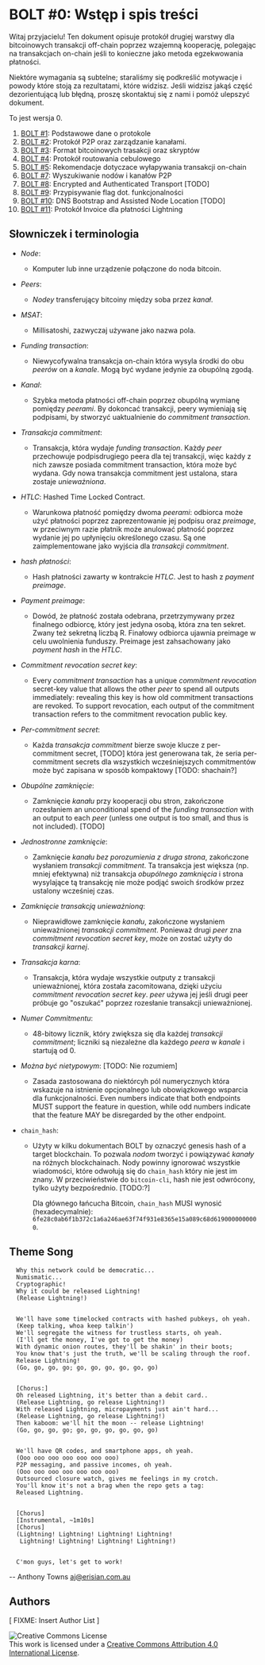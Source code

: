 # BOLT #0: Wstęp i spis treści

Witaj przyjacielu! Ten dokument
opisuje protokół drugiej warstwy dla bitcoinowych transakcji off-chain
poprzez wzajemną kooperację, polegając na transakcjach on-chain jeśli to konieczne
jako metoda egzekwowania płatności. 

Niektóre wymagania są subtelne; staraliśmy się podkreślić motywacje
i powody które stoją za rezultatami, które widzisz. Jeśli widzisz jakąś
część dezorientującą lub błędną, proszę skontaktuj się z nami i pomóż ulepszyć dokument.

To jest wersja 0.

1. [BOLT #1](01-messaging.md): Podstawowe dane o protokole
2. [BOLT #2](02-peer-protocol.md): Protokół P2P oraz zarządzanie kanałami.
3. [BOLT #3](03-transactions.md): Format bitcoinowych trasakcji oraz skryptów
4. [BOLT #4](04-onion-routing.md): Protokół routowania cebulowego
5. [BOLT #5](05-onchain.md): Rekomendacje dotyczace wyłapywania transakcji on-chain
7. [BOLT #7](07-routing-gossip.md): Wyszukiwanie nodów i kanałów P2P
8. [BOLT #8](08-transport.md): Encrypted and Authenticated Transport [TODO]
9. [BOLT #9](09-features.md): Przypisywanie flag dot. funkcjonalności
10. [BOLT #10](10-dns-bootstrap.md): DNS Bootstrap and Assisted Node Location [TODO]
11. [BOLT #11](11-payment-encoding.md): Protokół Invoice dla płatności Lightning

## Słowniczek i terminologia

* *Node*:
   * Komputer lub inne urządzenie połączone do noda bitcoin.

* *Peers*:
   * *Nodey* transferujący bitcoiny między soba przez *kanał*.

* *MSAT*:
   * Millisatoshi, zazwyczaj używane jako nazwa pola.

* *Funding transaction*:
   * Niewycofywalna transakcja on-chain która wysyla środki do obu *peerów* on a *kanale*.
   Mogą być wydane jedynie za obupólną zgodą.

* *Kanal*:
   * Szybka metoda płatności off-chain poprzez obupólną wymianę pomiędzy *peerami*.
   By dokoncać transakcji, peery wymieniają się podpisami, by stworzyć uaktualnienie do *commitment transaction*.

* *Transakcja commitment*:
   * Transakcja, która wydaje *funding transaction*.
   Każdy *peer* przechowuje podpisdrugiego peera dla tej transakcji, więc
   każdy z nich zawsze posiada commitment transaction, która może być wydana.
   Gdy nowa transakcja commitment jest ustalona, stara zostaje *unieważniona*.

* *HTLC*: Hashed Time Locked Contract.
   * Warunkowa płatność pomiędzy dwoma *peerami*: odbiorca może użyć płatności
    poprzez zaprezentowanie jej podpisu oraz *preimage*,
    w przeciwnym razie płatnik może anulować płatność poprzez wydanie jej 
	po upłynięciu określonego czasu. Są one zaimplementowane jako wyjścia dla
    *transakcji commitment*.

* *hash płatności*:
   * Hash płatności zawarty w kontrakcie *HTLC*. Jest to hash z *payment preimage*.

* *Payment preimage*:
   * Dowód, że płatność została odebrana, przetrzymywany przez finalnego odbiorcę,
    który jest jedyna osobą, która zna ten sekret. Zwany też sekretną liczbą R.
    Finałowy odbiorca ujawnia preimage w celu uwolnienia funduszy.
    Preimage jest zahsachowany jako *payment hash* in the *HTLC*.

* *Commitment revocation secret key*:
   * Every *commitment transaction* has a unique *commitment revocation* secret-key
    value that allows the other *peer* to spend all outputs
    immediately: revealing this key is how old commitment
    transactions are revoked. To support revocation, each output of the
    commitment transaction refers to the commitment revocation public key.

* *Per-commitment secret*:
   * Każda *transakcja commitment* bierze swoje klucze z per-commitment secret, [TODO]
     która jest generowana tak, że seria per-commitment secrets dla wszystkich wcześniejszych
     commitmentów może być zapisana w sposób kompaktowy [TODO: shachain?]

* *Obupólne zamknięcie*:
   * Zamknięcie *kanału* przy kooperacji obu stron, zakończone rozesłaniem an unconditional
    spend of the *funding transaction* with an output to each *peer*
    (unless one output is too small, and thus is not included). [TODO]

* *Jednostronne zamknięcie*:
   * Zamknięcie *kanału bez porozumienia z druga strona*, zakończone wysłaniem
    *transakcji commitment*. Ta transakcja jest większa (np. mniej efektywna)
    niż transakcja *obupólnego zamknięcia* i strona wysylające tą transakcję
    nie może podjąć swoich środków przez ustalony wcześniej czas.

* *Zamknięcie transakcją unieważnioną*:
   * Nieprawidłowe zamknięcie *kanału*, zakończone wysłaniem unieważnionej
    *transakcji commitment*. Ponieważ drugi *peer* zna
    *commitment revocation secret key*, może on zostać użyty do *transakcji karnej*.

* *Transakcja karna*:
   * Transakcja, która wydaje wszystkie outputy z transakcji unieważnionej, która została
   zacomitowana, dzięki użyciu *commitment revocation secret key*. *peer* używa jej jeśli
   drugi peer próbuje go "oszukać" poprzez rozesłanie transakcji unieważnionej.

* *Numer Commitmentu*:
   * 48-bitowy licznik, który zwiększa się dla każdej *transakcji commitment*; liczniki są niezależne dla każdego *peera* w *kanale* i startują od 0.

* *Można być nietypowym*: [TODO: Nie rozumiem]
   * Zasada zastosowana do niektórcyh pól numerycznych która wskazuje na istnienie
     opcjonalnego lub obowiązkowego wsparcia dla funkcjonalności.
     Even numbers indicate that both endpoints
     MUST support the feature in question, while odd numbers indicate
     that the feature MAY be disregarded by the other endpoint.

* `chain_hash`:
   * Użyty w kilku dokumentach BOLT by oznaczyć genesis hash of a
     target blockchain. To pozwala *nodom* tworzyć i powiązywać *kanały* 
	na różnych blockchainach. Nody powinny ignorować wszystkie wiadomości, które
	odwołują się do `chain_hash` który nie jest im znany. W przeciwieństwie do 
	`bitcoin-cli`, hash nie jest odwrócony, tylko użyty bezpośrednio. [TODO:?]

     Dla głównego łańcucha Bitcoin, `chain_hash` MUSI wynosić
     (hexadecymalnie):
     `6fe28c0ab6f1b372c1a6a246ae63f74f931e8365e15a089c68d6190000000000`.

## Theme Song

      Why this network could be democratic...
      Numismatic...
      Cryptographic!
      Why it could be released Lightning!
      (Release Lightning!)


      We'll have some timelocked contracts with hashed pubkeys, oh yeah.
      (Keep talking, whoa keep talkin')
      We'll segregate the witness for trustless starts, oh yeah.
      (I'll get the money, I've got to get the money)
      With dynamic onion routes, they'll be shakin' in their boots;
      You know that's just the truth, we'll be scaling through the roof.
      Release Lightning!
      (Go, go, go, go; go, go, go, go, go, go)


      [Chorus:]
      Oh released Lightning, it's better than a debit card..
      (Release Lightning, go release Lightning!)
      With released Lightning, micropayments just ain't hard...
      (Release Lightning, go release Lightning!)
      Then kaboom: we'll hit the moon -- release Lightning!
      (Go, go, go, go; go, go, go, go, go, go)


      We'll have QR codes, and smartphone apps, oh yeah.
      (Ooo ooo ooo ooo ooo ooo ooo)
      P2P messaging, and passive incomes, oh yeah.
      (Ooo ooo ooo ooo ooo ooo ooo)
      Outsourced closure watch, gives me feelings in my crotch.
      You'll know it's not a brag when the repo gets a tag:
      Released Lightning.


      [Chorus]
      [Instrumental, ~1m10s]
      [Chorus]
      (Lightning! Lightning! Lightning! Lightning!
       Lightning! Lightning! Lightning! Lightning!)


      C'mon guys, let's get to work!


   -- Anthony Towns <aj@erisian.com.au>

## Authors

[ FIXME: Insert Author List ]

![Creative Commons License](https://i.creativecommons.org/l/by/4.0/88x31.png "License CC-BY")
<br>
This work is licensed under a [Creative Commons Attribution 4.0 International License](http://creativecommons.org/licenses/by/4.0/).
